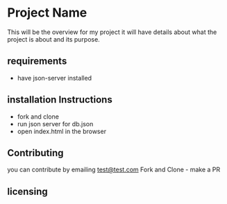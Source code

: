 # Project Name
This will be the overview for my project
it will have details about what the project is about and
its purpose.

## requirements
* have json-server installed


## installation Instructions
* fork and clone
* run json server for db.json
* open index.html in the browser

## Contributing
you can contribute by emailing test@test.com
Fork and Clone - make a PR

## licensing
